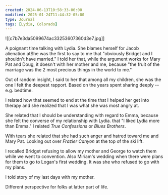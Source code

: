 ```yaml
---
created: 2024-06-13T10:58:33-06:00
modified: 2025-01-24T11:44:32-05:00
type: Journal
tags: [Lydia, Colorado]
---
```


![[c7b7e3da5099674ac33253607360d3e7.jpg]]

A poignant time talking with Lydia. She blames herself for Jacob alienation.atShe was the first to say to me that "obviously Bridget and I shouldn't have married." I told her that, while the argument works for Mary Pat and Doug, it doesn't with her mother and me, because "the fruit of the marriage was the 2 most precious things in the world to me."

Out of random insight, I said to her that among all my children, she was the one I felt the deepest rapport. Based on the years spent sharing deeply -- e.g. bedtime. 

I related how that seemed to end at the time that I helped her get into therapy and she realized that I was what she was most angry at. 

She related that I should be understanding with regard to Emma, because she felt the converse of my relationship with Lydia. that "I liked Lydia more than Emma." I related *True Confessions* or *Blues Brothers*. 

With tears she related that she had such anger and hatred toward me and Mary Pat. Looking out over *Frazier Canyon* at the top of the ski lift. 

I recalled Bridget refusing to allow my mother and George to watch them while we went to convention. Also Miriam's wedding when there were plans for them to go to Logan's first wedding. It was she who refused to go with my plans.

I told story of my last days with my mother. 

Different perspective for folks at latter part of life.
